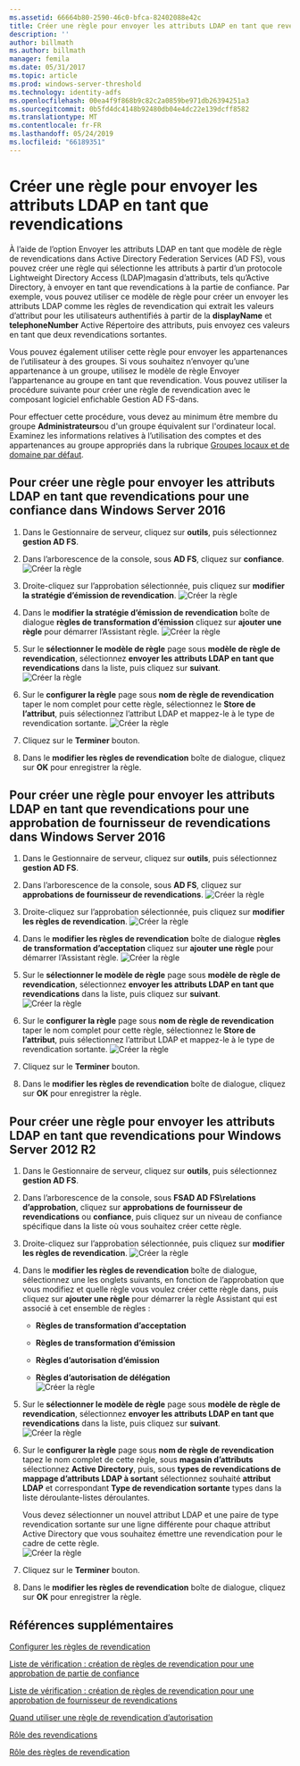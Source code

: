 ```yaml
---
ms.assetid: 66664b80-2590-46c0-bfca-82402088e42c
title: Créer une règle pour envoyer les attributs LDAP en tant que revendications
description: ''
author: billmath
ms.author: billmath
manager: femila
ms.date: 05/31/2017
ms.topic: article
ms.prod: windows-server-threshold
ms.technology: identity-adfs
ms.openlocfilehash: 00ea4f9f868b9c82c2a0859be971db26394251a3
ms.sourcegitcommit: 0b5fd4dc4148b92480db04e4dc22e139dcff8582
ms.translationtype: MT
ms.contentlocale: fr-FR
ms.lasthandoff: 05/24/2019
ms.locfileid: "66189351"
---
```

# <a name="create-a-rule-to-send-ldap-attributes-as-claims"></a>Créer une règle pour envoyer les attributs LDAP en tant que revendications


À l’aide de l’option Envoyer les attributs LDAP en tant que modèle de règle de revendications dans Active Directory Federation Services \(AD FS\), vous pouvez créer une règle qui sélectionne les attributs à partir d’un protocole Lightweight Directory Access \(LDAP\)magasin d’attributs, tels qu’Active Directory, à envoyer en tant que revendications à la partie de confiance. Par exemple, vous pouvez utiliser ce modèle de règle pour créer un envoyer les attributs LDAP comme les règles de revendication qui extrait les valeurs d’attribut pour les utilisateurs authentifiés à partir de la **displayName** et **telephoneNumber** Active Répertoire des attributs, puis envoyez ces valeurs en tant que deux revendications sortantes.  
  
Vous pouvez également utiliser cette règle pour envoyer les appartenances de l’utilisateur à des groupes. Si vous souhaitez n’envoyer qu’une appartenance à un groupe, utilisez le modèle de règle Envoyer l’appartenance au groupe en tant que revendication. Vous pouvez utiliser la procédure suivante pour créer une règle de revendication avec le composant logiciel enfichable Gestion AD FS\-dans.  
  
Pour effectuer cette procédure, vous devez au minimum être membre du groupe **Administrateurs**ou d'un groupe équivalent sur l'ordinateur local.  Examinez les informations relatives à l’utilisation des comptes et des appartenances au groupe appropriés dans la rubrique [Groupes locaux et de domaine par défaut](https://go.microsoft.com/fwlink/?LinkId=83477).  

## <a name="to-create-a-rule-to-send-ldap-attributes-as-claims-for-a-relying-party-trust-in-windows-server-2016"></a>Pour créer une règle pour envoyer les attributs LDAP en tant que revendications pour une confiance dans Windows Server 2016 

1.  Dans le Gestionnaire de serveur, cliquez sur **outils**, puis sélectionnez **gestion AD FS**.  
  
2.  Dans l’arborescence de la console, sous **AD FS**, cliquez sur **confiance**. 
![Créer la règle](media/Create-a-Rule-to-Pass-Through-or-Filter-an-Incoming-Claim/claimrule9.PNG)  
  
3.  Droite\-cliquez sur l’approbation sélectionnée, puis cliquez sur **modifier la stratégie d’émission de revendication**.
![Créer la règle](media/Create-a-Rule-to-Pass-Through-or-Filter-an-Incoming-Claim/claimrule10.PNG)   
  
4.  Dans le **modifier la stratégie d’émission de revendication** boîte de dialogue **règles de transformation d’émission** cliquez sur **ajouter une règle** pour démarrer l’Assistant règle. 
![Créer la règle](media/Create-a-Rule-to-Pass-Through-or-Filter-an-Incoming-Claim/claimrule11.PNG)    

5.  Sur le **sélectionner le modèle de règle** page sous **modèle de règle de revendication**, sélectionnez **envoyer les attributs LDAP en tant que revendications** dans la liste, puis cliquez sur **suivant**.  
![Créer la règle](media/Create-a-Rule-to-Send-LDAP-Attributes-as-Claims/ldap1.PNG)    

6.  Sur le **configurer la règle** page sous **nom de règle de revendication** taper le nom complet pour cette règle, sélectionnez le **Store de l’attribut**, puis sélectionnez l’attribut LDAP et mappez-le à le type de revendication sortante. 
![Créer la règle](media/Create-a-Rule-to-Send-LDAP-Attributes-as-Claims/ldap2.PNG)    

7.  Cliquez sur le **Terminer** bouton.  
  
8.  Dans le **modifier les règles de revendication** boîte de dialogue, cliquez sur **OK** pour enregistrer la règle.
  
## <a name="to-create-a-rule-to-send-ldap-attributes-as-claims-for-a-claims-provider-trust-in-windows-server-2016"></a>Pour créer une règle pour envoyer les attributs LDAP en tant que revendications pour une approbation de fournisseur de revendications dans Windows Server 2016 
  
1.  Dans le Gestionnaire de serveur, cliquez sur **outils**, puis sélectionnez **gestion AD FS**.  
  
2.  Dans l’arborescence de la console, sous **AD FS**, cliquez sur **approbations de fournisseur de revendications**. 
![Créer la règle](media/Create-a-Rule-to-Pass-Through-or-Filter-an-Incoming-Claim/claimrule1.PNG)  
  
3.  Droite\-cliquez sur l’approbation sélectionnée, puis cliquez sur **modifier les règles de revendication**.
![Créer la règle](media/Create-a-Rule-to-Pass-Through-or-Filter-an-Incoming-Claim/claimrule2.PNG)   
  
4.  Dans le **modifier les règles de revendication** boîte de dialogue **règles de transformation d’acceptation** cliquez sur **ajouter une règle** pour démarrer l’Assistant règle.
![Créer la règle](media/Create-a-Rule-to-Pass-Through-or-Filter-an-Incoming-Claim/claimrule3.PNG)    

5.  Sur le **sélectionner le modèle de règle** page sous **modèle de règle de revendication**, sélectionnez **envoyer les attributs LDAP en tant que revendications** dans la liste, puis cliquez sur **suivant**.  
![Créer la règle](media/Create-a-Rule-to-Send-LDAP-Attributes-as-Claims/ldap1.PNG)       

6.  Sur le **configurer la règle** page sous **nom de règle de revendication** taper le nom complet pour cette règle, sélectionnez le **Store de l’attribut**, puis sélectionnez l’attribut LDAP et mappez-le à le type de revendication sortante. 
![Créer la règle](media/Create-a-Rule-to-Send-LDAP-Attributes-as-Claims/ldap2.PNG)      

7.  Cliquez sur le **Terminer** bouton.  
  
8.  Dans le **modifier les règles de revendication** boîte de dialogue, cliquez sur **OK** pour enregistrer la règle.  

 
  
## <a name="to-create-a-rule-to-send-ldap-attributes-as-claims-for-windows-server-2012-r2"></a>Pour créer une règle pour envoyer les attributs LDAP en tant que revendications pour Windows Server 2012 R2  
  
1.  Dans le Gestionnaire de serveur, cliquez sur **outils**, puis sélectionnez **gestion AD FS**.  
  
2.  Dans l’arborescence de la console, sous **FSAD AD FS\\relations d’approbation**, cliquez sur **approbations de fournisseur de revendications** ou **confiance**, puis cliquez sur un niveau de confiance spécifique dans la liste où vous souhaitez créer cette règle.  
  
3.  Droite\-cliquez sur l’approbation sélectionnée, puis cliquez sur **modifier les règles de revendication**.
![Créer la règle](media/Create-a-Rule-to-Pass-Through-or-Filter-an-Incoming-Claim/claimrule6.PNG)  
  
4.  Dans le **modifier les règles de revendication** boîte de dialogue, sélectionnez une les onglets suivants, en fonction de l’approbation que vous modifiez et quelle règle vous voulez créer cette règle dans, puis cliquez sur **ajouter une règle** pour démarrer la règle Assistant qui est associé à cet ensemble de règles :  
  
    -   **Règles de transformation d’acceptation**  
  
    -   **Règles de transformation d’émission**  
  
    -   **Règles d’autorisation d’émission**  
  
    -   **Règles d’autorisation de délégation**  
![Créer la règle](media/Create-a-Rule-to-Permit-All-Users/permitall5.PNG) 
  
5.  Sur le **sélectionner le modèle de règle** page sous **modèle de règle de revendication**, sélectionnez **envoyer les attributs LDAP en tant que revendications** dans la liste, puis cliquez sur **suivant**.  
![Créer la règle](media/Create-a-Rule-to-Send-LDAP-Attributes-as-Claims/ldap3.PNG)  
  
6.  Sur le **configurer la règle** page sous **nom de règle de revendication** tapez le nom complet de cette règle, sous **magasin d’attributs** sélectionnez **Active Directory**, puis, sous **types de revendications de mappage d’attributs LDAP à sortant** sélectionnez souhaité **attribut LDAP** et correspondant **Type de revendication sortante** types dans la liste déroulante\-listes déroulantes.  
  
    Vous devez sélectionner un nouvel attribut LDAP et une paire de type revendication sortante sur une ligne différente pour chaque attribut Active Directory que vous souhaitez émettre une revendication pour le cadre de cette règle.  
![Créer la règle](media/Create-a-Rule-to-Send-LDAP-Attributes-as-Claims/ldap4.PNG)    
7.  Cliquez sur le **Terminer** bouton.  
  
8.  Dans le **modifier les règles de revendication** boîte de dialogue, cliquez sur **OK** pour enregistrer la règle.  

## <a name="additional-references"></a>Références supplémentaires 
[Configurer les règles de revendication](Configure-Claim-Rules.md)  
 
[Liste de vérification : création de règles de revendication pour une approbation de partie de confiance](https://technet.microsoft.com/library/ee913578.aspx)  

[Liste de vérification : création de règles de revendication pour une approbation de fournisseur de revendications](https://technet.microsoft.com/library/ee913564.aspx)  
  
[Quand utiliser une règle de revendication d’autorisation](../../ad-fs/technical-reference/When-to-Use-an-Authorization-Claim-Rule.md)  

[Rôle des revendications](../../ad-fs/technical-reference/The-Role-of-Claims.md)  
  
[Rôle des règles de revendication](../../ad-fs/technical-reference/The-Role-of-Claim-Rules.md)  
